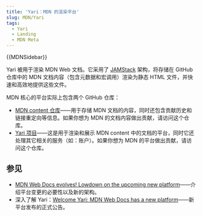 ```yaml
---
title: 'Yari：MDN 的渲染平台'
slug: MDN/Yari
tags:
  - Yari
  - Landing
  - MDN Meta
---
```

{{MDNSidebar}}

Yari 被用于渲染 MDN Web 文档。它采用了 [JAMStack](https://jamstack.org/) 架构，将存储在 GitHub 仓库中的 MDN 文档内容（包含元数据和宏调用）渲染为静态 HTML 文件，并快速和高效地提供这些文件。

MDN 核心的平台实际上包含两个 GitHub 仓库：

- [MDN content 仓库](https://github.com/mdn/content)——用于存储 MDN 文档的内容，同时还包含贡献历史和链接重定向等信息。如果你想为 MDN 的文档内容做出贡献，请访问这个仓库。
- [Yari 项目](https://github.com/mdn/yari)——这是用于渲染和展示 MDN content 中的文档的平台，同时它还处理其它相关的服务（如：账户）。如果你想为 MDN 的平台做出贡献，请访问这个仓库。

## 参见

- [MDN Web Docs evolves! Lowdown on the upcoming new platform](https://hacks.mozilla.org/2020/10/mdn-web-docs-evolves-lowdown-on-the-upcoming-new-platform/)——介绍平台变更的必要性以及新的架构。
- 深入了解 Yari：[Welcome Yari: MDN Web Docs has a new platform](https://hacks.mozilla.org/2020/12/welcome-yari-mdn-web-docs-has-a-new-platform/)——新平台发布的正式公告。
